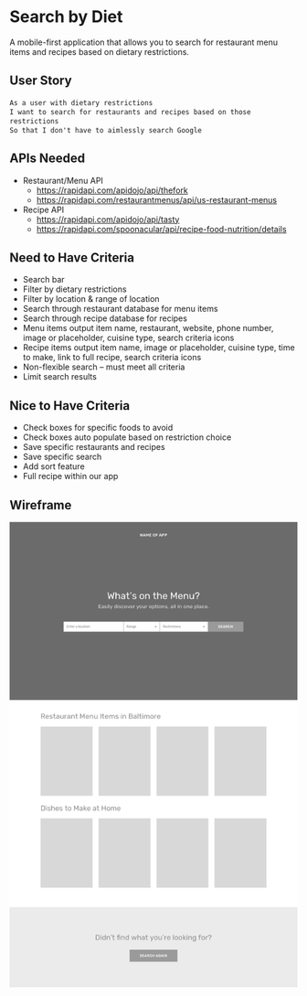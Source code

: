 # Search by Diet
A mobile-first application that allows you to search for restaurant menu items and recipes based on dietary restrictions.

## User Story
```
As a user with dietary restrictions
I want to search for restaurants and recipes based on those restrictions
So that I don't have to aimlessly search Google
```

## APIs Needed
* Restaurant/Menu API
   * https://rapidapi.com/apidojo/api/thefork
   * https://rapidapi.com/restaurantmenus/api/us-restaurant-menus
* Recipe API
   * https://rapidapi.com/apidojo/api/tasty
   * https://rapidapi.com/spoonacular/api/recipe-food-nutrition/details

## Need to Have Criteria
* Search bar
* Filter by dietary restrictions
* Filter by location & range of location
* Search through restaurant database for menu items
* Search through recipe database for recipes
* Menu items output item name, restaurant, website, phone number, image or placeholder, cuisine type, search criteria icons
* Recipe items output item name, image or placeholder, cuisine type, time to make, link to full recipe, search criteria icons
* Non-flexible search – must meet all criteria
* Limit search results

## Nice to Have Criteria
* Check boxes for specific foods to avoid
* Check boxes auto populate based on restriction choice
* Save specific restaurants and recipes
* Save specific search
* Add sort feature
* Full recipe within our app

## Wireframe
![App Wireframe](img/diet-wireframe.png)
